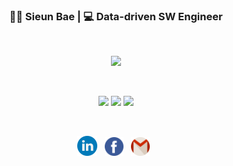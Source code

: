 <h3 align='center'> 🙋‍♀️ Sieun Bae | 💻 Data-driven SW Engineer </h3> 
<br>
<p align="center"><img src="https://github-readme-stats.vercel.app/api?username=sieun-Bae&theme=monokai&show_icons=true&count_private=true"></p>
<br>
<p align="center">
<img src="https://hits.seeyoufarm.com/api/count/incr/badge.svg?url=https%3A%2F%2Fgithub.com%2Fsieun-Bae&count_bg=%23FF6E96&title_bg=%23282A36&icon=iconify.svg&icon_color=%23E7E7E7&title=hits&edge_flat=false">
<img src="https://img.shields.io/github/followers/sieun-Bae?color=%23ff6e96&logoColor=%23282a36">
<img src="https://img.shields.io/github/stars/sieun-Bae?color=%23ff6e96&logoColor=%23282a36">
</p>
<br>

<p align='center'> 
<a href="https://www.linkedin.com/in/sieun-bae-3022ab174/"><img height="32" src="https://github.com/sieun-Bae/sieun-Bae/blob/main/icon/linkedin.png"></a>&nbsp;&nbsp;
<a href="https://www.facebook.com/baesieun"><img height="30" src="https://github.com/sieun-Bae/sieun-Bae/blob/main/icon/facebook.png"></a>&nbsp;&nbsp;
<a href="mailto:qotldms130@gmail.com?subject=subject text"><img height="30" src="https://github.com/sieun-Bae/sieun-Bae/blob/main/icon/gmail.png"></a>&nbsp;&nbsp;


<!--br>
<a href="https://github.com/sieun-Bae/feature-engineering">
  <img align="center" src="https://github-readme-stats.vercel.app/api/pin/?username=sieun-Bae&repo=feature-engineering&theme=buefy" />
</a>
<a href="https://github.com/sieun-Bae/django-nlp">
  <img align="center" src="https://github-readme-stats.vercel.app/api/pin/?username=sieun-Bae&repo=django-nlp&theme=buefy" />
</a>
![sieun-Bae's GitHub stats](https://github-readme-stats.vercel.app/api?username=sieun-Bae&theme=monokai&show_icons=true&count_private=true)
[![Hits](https://hits.seeyoufarm.com/api/count/incr/badge.svg?url=https%3A%2F%2Fgithub.com%2Fsieun-Bae&count_bg=%23FF6E96&title_bg=%23282A36&icon=iconify.svg&icon_color=%23E7E7E7&title=hits&edge_flat=false)](https://hits.seeyoufarm.com)
![Followers](https://img.shields.io/github/followers/sieun-Bae?color=%23ff6e96&logoColor=%23282a36)
![Stars](https://img.shields.io/github/stars/sieun-Bae?color=%23ff6e96&logoColor=%23282a36)

